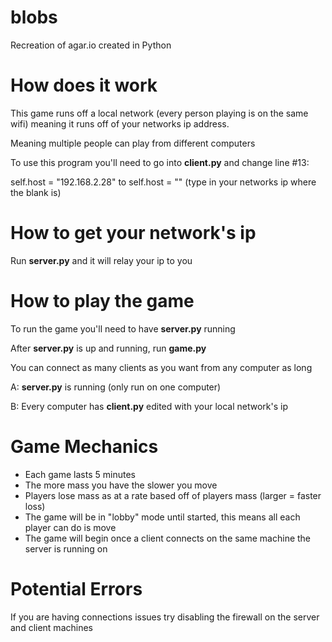 # blobs
Recreation of agar.io created in Python

# How does it work
This game runs off a local network (every person playing is on the same wifi) meaning it runs off of your networks ip address.

Meaning multiple people can play from different computers

To use this program you'll need to go into **client.py** and change line #13:

self.host = "192.168.2.28" to self.host = "" (type in your networks ip where the blank is)

# How to get your network's ip
Run **server.py** and it will relay your ip to you

# How to play the game
To run the game you'll need to have **server.py** running

After **server.py** is up and running, run **game.py**

You can connect as many clients as you want from any computer as long 

A: **server.py** is running (only run on one computer)

B: Every computer has **client.py** edited with your local network's ip

# Game Mechanics
- Each game lasts 5 minutes
- The more mass you have the slower you move
- Players lose mass as at a rate based off of players mass (larger = faster loss)
- The game will be in "lobby" mode until started, this means all each player can do is move
- The game will begin once a client connects on the same machine the server is running on

# Potential Errors
If you are having connections issues try disabling the firewall on the server and client machines
